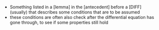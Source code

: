 - Something listed in a [lemma] in the [antecedent] before a [DIFF] (usually) that describes some conditions that are to be assumed
- these conditions are often also check after the differential equation has gone through, to see if some properties still hold
